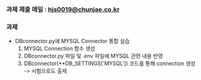 ### 과제 제출 메일 : hjs0019@chunjae.co.kr

### 과제

- DBconnector.py에 MYSQL Connector 통합 실습
  1. MYSQL Connection 함수 생성
  2. DBconnector.py 파일 및 .env 파일에 MYSQL 관련 내용 반영
  3. DBconnector(\*\*DB_SETTINGS['MYSQL']) 코드를 통해 connection 생성 -> 시험으로도 출제
